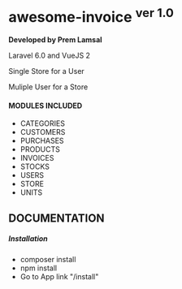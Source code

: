 <h1>awesome-invoice <sup>ver 1.0</sup> </h1>

<b>Developed by Prem Lamsal</b>
<p>Laravel 6.0 and VueJS 2</p>

<p>Single Store for a User</p>
<p>Muliple User for a Store</p>

<h4>MODULES INCLUDED</h4>
<ul>
	<li>CATEGORIES</li>
	<li>CUSTOMERS</li>
	<li>PURCHASES</li>
	<li>PRODUCTS</li>
	<li>INVOICES</li>
	<li>STOCKS</li>
	<li>USERS</li>
	<li>STORE</li>
	<li>UNITS</li>
</ul>

<h2>DOCUMENTATION</h2>
<h5>Installation</h5>
<ul>
	<li>composer install</li>
	<li>npm install</li>
	<li>Go to App link "/install"</li>
</ul>
